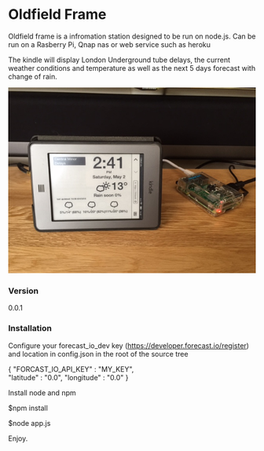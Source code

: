 # Oldfield Frame

Oldfield frame is a infromation station designed to be run on node.js. Can be run on a Rasberry Pi, Qnap nas or web service such as heroku

The kindle will display London Underground tube delays, the current weather conditions and temperature as well as the next 5 days forecast with change of rain.

![Alt text](img/frame.jpg)

### Version
0.0.1

### Installation

Configure your forecast_io_dev key (https://developer.forecast.io/register)
 and location in config.json in the root of the source tree

{   "FORCAST_IO_API_KEY" : "MY_KEY",  
    "latitude" : "0.0",
    "longitude" : "0.0"
}

Install node and npm

$npm install

$node app.js

Enjoy.
